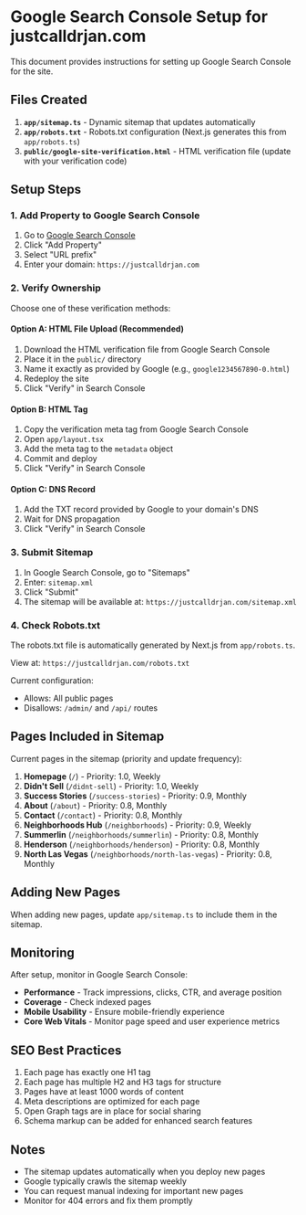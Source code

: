 # Google Search Console Setup for justcalldrjan.com

This document provides instructions for setting up Google Search Console for the site.

## Files Created

1. **`app/sitemap.ts`** - Dynamic sitemap that updates automatically
2. **`app/robots.txt`** - Robots.txt configuration (Next.js generates this from `app/robots.ts`)
3. **`public/google-site-verification.html`** - HTML verification file (update with your verification code)

## Setup Steps

### 1. Add Property to Google Search Console

1. Go to [Google Search Console](https://search.google.com/search-console)
2. Click "Add Property"
3. Select "URL prefix"
4. Enter your domain: `https://justcalldrjan.com`

### 2. Verify Ownership

Choose one of these verification methods:

#### Option A: HTML File Upload (Recommended)
1. Download the HTML verification file from Google Search Console
2. Place it in the `public/` directory
3. Name it exactly as provided by Google (e.g., `google1234567890-0.html`)
4. Redeploy the site
5. Click "Verify" in Search Console

#### Option B: HTML Tag
1. Copy the verification meta tag from Google Search Console
2. Open `app/layout.tsx`
3. Add the meta tag to the `metadata` object
4. Commit and deploy
5. Click "Verify" in Search Console

#### Option C: DNS Record
1. Add the TXT record provided by Google to your domain's DNS
2. Wait for DNS propagation
3. Click "Verify" in Search Console

### 3. Submit Sitemap

1. In Google Search Console, go to "Sitemaps"
2. Enter: `sitemap.xml`
3. Click "Submit"
4. The sitemap will be available at: `https://justcalldrjan.com/sitemap.xml`

### 4. Check Robots.txt

The robots.txt file is automatically generated by Next.js from `app/robots.ts`.

View at: `https://justcalldrjan.com/robots.txt`

Current configuration:
- Allows: All public pages
- Disallows: `/admin/` and `/api/` routes

## Pages Included in Sitemap

Current pages in the sitemap (priority and update frequency):

1. **Homepage** (`/`) - Priority: 1.0, Weekly
2. **Didn't Sell** (`/didnt-sell`) - Priority: 1.0, Weekly
3. **Success Stories** (`/success-stories`) - Priority: 0.9, Monthly
4. **About** (`/about`) - Priority: 0.8, Monthly
5. **Contact** (`/contact`) - Priority: 0.8, Monthly
6. **Neighborhoods Hub** (`/neighborhoods`) - Priority: 0.9, Weekly
7. **Summerlin** (`/neighborhoods/summerlin`) - Priority: 0.8, Monthly
8. **Henderson** (`/neighborhoods/henderson`) - Priority: 0.8, Monthly
9. **North Las Vegas** (`/neighborhoods/north-las-vegas`) - Priority: 0.8, Monthly

## Adding New Pages

When adding new pages, update `app/sitemap.ts` to include them in the sitemap.

## Monitoring

After setup, monitor in Google Search Console:
- **Performance** - Track impressions, clicks, CTR, and average position
- **Coverage** - Check indexed pages
- **Mobile Usability** - Ensure mobile-friendly experience
- **Core Web Vitals** - Monitor page speed and user experience metrics

## SEO Best Practices

1. Each page has exactly one H1 tag
2. Each page has multiple H2 and H3 tags for structure
3. Pages have at least 1000 words of content
4. Meta descriptions are optimized for each page
5. Open Graph tags are in place for social sharing
6. Schema markup can be added for enhanced search features

## Notes

- The sitemap updates automatically when you deploy new pages
- Google typically crawls the sitemap weekly
- You can request manual indexing for important new pages
- Monitor for 404 errors and fix them promptly

